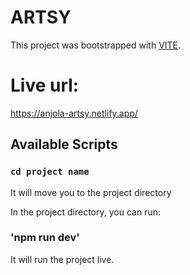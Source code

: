 # ARTSY
This project was bootstrapped with [VITE]().
# Live url:
https://anjola-artsy.netlify.app/
## Available Scripts

### `cd project name`

It will move you to the project directory

In the project directory, you can run:

### 'npm run dev'

It will run the project live.
